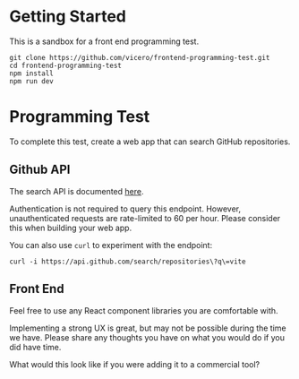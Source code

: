 # Getting Started

This is a sandbox for a front end programming test.

```
git clone https://github.com/vicero/frontend-programming-test.git
cd frontend-programming-test
npm install
npm run dev
```

# Programming Test

To complete this test, create a web app that can search GitHub repositories.

## Github API

The search API is documented [here](https://docs.github.com/en/rest/search?apiVersion=2022-11-28#search-repositories).

Authentication is not required to query this endpoint.  However, unauthenticated
requests are rate-limited to 60 per hour.  Please consider this when building your
web app.

You can also use `curl` to experiment with the endpoint:

```
curl -i https://api.github.com/search/repositories\?q\=vite
```

## Front End

Feel free to use any React component libraries you are comfortable with.

Implementing a strong UX is great, but may not be possible during the time we have.
Please share any thoughts you have on what you would do if you did have time.

What would this look like if you were adding it to a commercial tool?